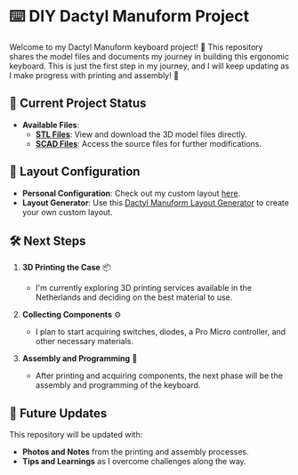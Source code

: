 # ⌨️ DIY Dactyl Manuform Project

Welcome to my Dactyl Manuform keyboard project! 🎉 This repository shares the model files and documents my journey in building this ergonomic keyboard. This is just the first step in my journey, and I will keep updating as I make progress with printing and assembly! 🚀

## 📂 Current Project Status

- **Available Files**:
  - [**STL Files**](model.stl): View and download the 3D model files directly.
  - [**SCAD Files**](model.scad): Access the source files for further modifications.

## 🔗 Layout Configuration

- **Personal Configuration**: Check out my custom layout [here](https://ryanis.cool/dactyl/#manuform:CiUIBhAEGgp0aHJlZS1taW5pIgR6ZXJvKgNib3gyBm5vcm1pZTgAGgkIABIDcmo5GAAiF1UAAIBAGAAgAF0AAOBAZQAAQEBAAEgAKgYIARABGAA=).
- **Layout Generator**: Use this [Dactyl Manuform Layout Generator](https://ryanis.cool/dactyl/) to create your own custom layout.

## 🛠️ Next Steps

1. **3D Printing the Case** 📦
   - I'm currently exploring 3D printing services available in the Netherlands and deciding on the best material to use.

2. **Collecting Components** ⚙️
   - I plan to start acquiring switches, diodes, a Pro Micro controller, and other necessary materials.

3. **Assembly and Programming** 🔧
   - After printing and acquiring components, the next phase will be the assembly and programming of the keyboard.

## 📅 Future Updates

This repository will be updated with:

- **Photos and Notes** from the printing and assembly processes.
- **Tips and Learnings** as I overcome challenges along the way.
